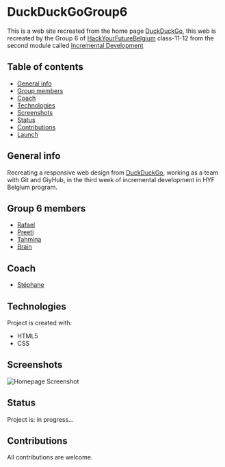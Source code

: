 # DuckDuckGoGroup6

This is a web site recreated from the home page [DuckDuckGo](https://duckduckgo.com/?va=z&t=hr&atb=v214-1), this web is recreated by the Group 6 of [HackYourFutureBelgium](https://hackyourfuture.be/) class-11-12 from the second module called [Incremental Development](https://github.com/HackYourFutureBelgium/incremental-development)

## Table of contents

- [General info](#general-info)
- [Group members](#Group_members)
- [Coach](#coach)
- [Technologies](#technologies)
- [Screenshots](#Screenshots)
- [Status](#status)
- [Contributions](#contributions)
- [Launch](https://preeti-t.github.io/DuckDuckGoGroup6/)

## General info

Recreating a responsive web design from [DuckDuckGo](https://duckduckgo.com/?va=z&t=hr&atb=v214-1), working as a team with Git and GiyHub, in the third week of incremental development in HYF Belgium program.

## Group 6 members

- [Rafael](https://github.com/rago89)
- [Preeti](https://github.com/Preeti-t)
- [Tahmina](https://github.com/tahminarasoli)
- [Brain](https://github.com/Brainketunze)

## Coach

- [Stéphane](https://about.me/snicoll)

## Technologies

Project is created with:

- HTML5
- CSS

## Screenshots

![Homepage Screenshot](#)

## Status

Project is: in progress...

## Contributions

All contributions are welcome.
